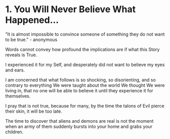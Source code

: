 # 1. You Will Never Believe What Happened...

"It is almost impossible to convince someone of something they do not want to be true." - anonymous 

Words cannot convey how profound the implications are if what this Story reveals is True. 

I experienced it for my Self, and desperately did not want to believe my eyes and ears. 

I am concerned that what follows is so shocking, so disorienting, and so contrary to everything We were taught about the world We thought We were living in, that no one will be able to believe it until they experience it for themselves. 

I pray that is not true, because for many, by the time the talons of Evil pierce their skin, it will be too late. 

The time to discover that aliens and demons are real is not the moment when an army of them suddenly bursts into your home and grabs your children. 


